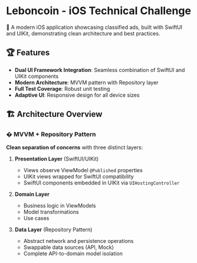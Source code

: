 # Leboncoin - iOS Technical Challenge

📱 A modern iOS application showcasing classified ads, built with SwiftUI and UIKit, demonstrating clean architecture and best practices.

## 🏆 Features

- **Dual UI Framework Integration**: Seamless combination of SwiftUI and UIKit components
- **Modern Architecture**: MVVM pattern with Repository layer
- **Full Test Coverage**: Robust unit testing
- **Adaptive UI**: Responsive design for all device sizes

## 🏗️ Architecture Overview

### � MVVM + Repository Pattern
**Clean separation of concerns** with three distinct layers:

1. **Presentation Layer** (SwiftUI/UIKit)
   - Views observe ViewModel `@Published` properties
   - UIKit views wrapped for SwiftUI compatibility
   - SwiftUI components embedded in UIKit via `UIHostingController`

2. **Domain Layer**
   - Business logic in ViewModels
   - Model transformations
   - Use cases

3. **Data Layer** (Repository Pattern)
   - Abstract network and persistence operations
   - Swappable data sources (API, Mock)
   - Complete API-to-domain model isolation
